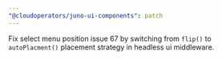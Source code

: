 ```yaml
---
"@cloudoperators/juno-ui-components": patch
---
```


Fix select menu position issue 67 by switching from `flip()` to `autoPlacment()` placement strategy in headless ui middleware.
